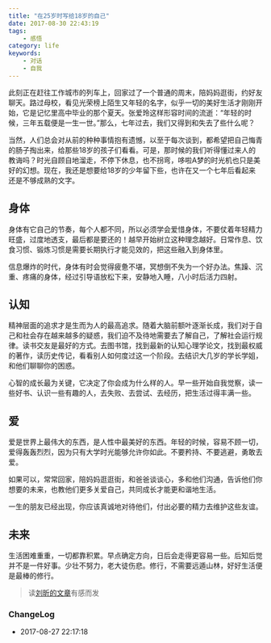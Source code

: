 ```yaml
---
title: "在25岁时写给18岁的自己"
date: 2017-08-30 22:43:19
tags: 
    - 感悟
category: life
keywords: 
    - 对话
    - 自我
---
```


此刻正在赶往工作城市的列车上，回家过了一个普通的周末，陪妈妈逛街，约好友聊天。路过母校，看见光荣榜上陌生又年轻的名字，似乎一切的美好生活才刚刚开始，它是记忆里高中毕业的那个夏天。张爱玲这样形容时间的流逝：“年轻的时候，三年五载便是一生一世。”那么，七年过去，我们又得到和失去了些什么呢？

当然，人们总会对从前的种种事情抱有遗憾，以至于每次谈到，都希望把自己悔青的肠子掏出来，给那些18岁的孩子们看看。可是，那时候的我们听得懂过来人的教诲吗？时光自顾自地溜走，不停下休息，也不拐弯，哆啦A梦的时光机也只是美好的幻想。现在，我还是想要给18岁的少年留下些，也许在又一个七年后看起来还是不够成熟的文字。

## 身体

身体有它自己的节奏，每个人都不同，所以必须学会爱惜身体，不要仗着年轻精力旺盛，过度地透支，最后都是要还的！越早开始树立这种理念越好。日常作息、饮食习惯、锻炼习惯是需要长期执行才能见效的，把这些融入到身体里。

信息爆炸的时代，身体有时会觉得疲惫不堪，冥想倒不失为一个好办法。焦躁、沉重、疼痛的身体，经过引导语放松下来，安静地入睡，八小时后活力四射。

## 认知

精神层面的追求才是生而为人的最高追求。随着大脑前额叶逐渐长成，我们对于自己和社会存在越来越多的疑惑，我们迫不及待地需要去了解自己，了解社会运行规律。读书交友是最好的方式。去图书馆，找到最新的认知心理学论文，找到最权威的著作，读历史传记，看看别人如何度过这一个阶段。去结识大几岁的学长学姐，和他们聊聊你的困惑。

心智的成长最为关键，它决定了你会成为什么样的人。早一些开始自我觉察，读一些好书、认识一些有趣的人，去失败、去尝试、去经历，把生活过得丰满一些。

## 爱

爱是世界上最伟大的东西，是人性中最美好的东西。年轻的时候，容易不顾一切，爱得轰轰烈烈，因为只有大学时光能够允许你如此。不要矜持、不要逃避，勇敢去爱。

如果可以，常常回家，陪妈妈逛逛街，和爸爸谈谈心，多和他们沟通，告诉他们你想要的未来，也教他们更多关爱自己，共同成长才能更和谐地生活。

一生的朋友已经出现，你应该真诚地对待他们，付出必要的精力去维护这些友谊。

## 未来

生活困难重重，一切都靠积累。早点确定方向，日后会走得更容易一些。后知后觉并不是一件好事。少壮不努力，老大徒伤悲。修行，不需要远遁山林，好好生活便是最棒的修行。


> 读[刘昕的文章](https://www.douban.com/note/330211095/)有感而发


### ChangeLog

- 2017-08-27 22:17:18